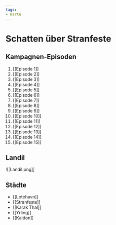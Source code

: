 ```yaml
---
tags:
- Karte
---
```


# Schatten über Stranfeste

## Kampagnen-Episoden

1. [[Episode 1]]
2. [[Episode 2]]
3. [[Episode 3]]
4. [[Episode 4]]
5. [[Episode 5]]
6. [[Episode 6]]
7. [[Episode 7]]
8. [[Episode 8]]
9. [[Episode 9]]
10. [[Episode 10]]
11. [[Episode 11]]
12. [[Episode 12]]
13. [[Episode 13]]
14. [[Episode 14]]
15. [[Episode 15]]

## Landil

![[Landil.png]]

## Städte
- [[Lotehavn]]
- [[Stranfeste]]
- [[Karak Thal]]
- [[Yrling]]
- [[Kaldon]]



